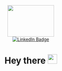 <div id="header" align="center">
  <img src="https://media.giphy.com/media/uQkKavfX6TER2/giphy.gif" width="150" height="100"/>
</div>
<div id="badges" align="center">
  <a href="https://www.linkedin.com/in/ssilwal16/">
    <img src="https://img.shields.io/badge/LinkedIn-blue?style=for-the-badge&logo=linkedin&logoColor=white" alt="LinkedIn Badge"/>
  </a>
</div>
<div id="badges" align="center">
  <img src="https://komarev.com/ghpvc/?username=ssilwalcode&style=flat-square&color=blue" alt=""/>
  <h1>
  Hey there
  <img src="https://media.giphy.com/media/hvRJCLFzcasrR4ia7z/giphy.gif" width="30px"/>
</h1>
</div>
<!-- <div align="center">
  <img src="https://media.giphy.com/media/3ohhwpvqNYLnpTVUCA/giphy.gif" width="200" height="200"/>
</div> 

---

### 👩‍💻 About Me :

---

### Publications

- Md Zobaer Hossain, Averie Ho Zoen So, Silviya Silwal, H. Andres Gonzalez Gongora, Ahnaf Mozib Samin, Jahedul Alam Junaed, Aritra Mazumder, Sourav Saha, and Sabiha Tahsin Soha. 2023. [garNER at SemEval-2023: Simplified Knowledge Augmentation for Multilingual Complex Named Entity Recognition.](https://aclanthology.org/2023.semeval-1.114/) In Proceedings of the The 17th International Workshop on Semantic Evaluation (SemEval-2023), pages 823–835, Toronto, Canada. Association for Computational Linguistics.

<!--
---

### 🛠️ Languages and Tools :
<div>
  <img src="https://github.com/devicons/devicon/blob/master/icons/python/python-original-wordmark.svg" title="Java" alt="Java" width="40" height="40"/>&nbsp;
  <img src="https://github.com/devicons/devicon/blob/master/icons/pytest/pytest-original-wordmark.svg" title="Java" alt="Java" width="45" height="45"/>&nbsp;
  <img src="https://github.com/devicons/devicon/blob/master/icons/pandas/pandas-original-wordmark.svg" title="Java" alt="Java" width="40" height="40"/>&nbsp;
  <img src="https://github.com/devicons/devicon/blob/master/icons/anaconda/anaconda-original-wordmark.svg" title="Java" alt="Java" width="40" height="40"/>&nbsp;
</div> -->

<!--
### Hi there 👋
**ssilwalcode/ssilwalcode** is a ✨ _special_ ✨ repository because its `README.md` (this file) appears on your GitHub profile.

Here are some ideas to get you started:

- 🔭 I’m currently working on ...
- 🌱 I’m currently learning ...
- 👯 I’m looking to collaborate on ...
- 🤔 I’m looking for help with ...
- 💬 Ask me about ...
- 📫 How to reach me: ...
- 😄 Pronouns: ...
- ⚡ Fun fact: ...
-->
